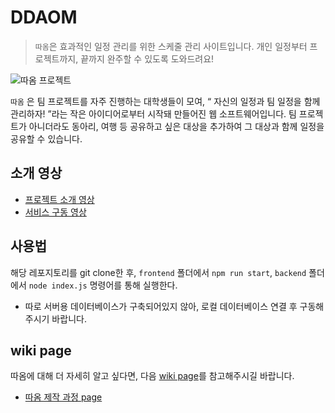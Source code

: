 # DDAOM

> `따옴`은 효과적인 일정 관리를 위한 스케줄 관리 사이트입니다. 개인 일정부터 프로젝트까지, 끝까지 완주할 수 있도록 도와드려요!

![따옴 프로젝트](https://1drv.ms/u/s!AtzMzX_-okxugY5_wpLawmSu4g16eQ?e=6LdZYQ)

`따옴` 은 팀 프로젝트를 자주 진행하는 대학생들이 모여, “ 자신의 일정과 팀 일정을 함께 관리하자! ”라는 작은 아이디어로부터 시작돼 만들어진 웹 소프트웨어입니다. 팀 프로젝트가 아니더라도 동아리, 여행 등 공유하고 싶은 대상을 추가하여 그 대상과 함께 일정을 공유할 수 있습니다.

## 소개 영상

- [프로젝트 소개 영상](https://youtu.be/gWHTH-L3urU)
- [서비스 구동 영상](https://youtu.be/UKXYObs00Q4)

## 사용법

해당 레포지토리를 git clone한 후, ```frontend``` 폴더에서 ```npm run start```, ```backend``` 폴더에서 ```node index.js``` 명령어를 통해 실행한다.
- 따로 서버용 데이터베이스가 구축되어있지 않아, 로컬 데이터베이스 연결 후 구동해주시기 바랍니다.

## wiki page

따옴에 대해 더 자세히 알고 싶다면, 다음 [wiki page](https://royal-tiger-88d.notion.site/DDAOM-5841b3ff9a9b48fa8ee038357f722abf)를 참고해주시길 바랍니다.
- [따옴 제작 과정 page](https://royal-tiger-88d.notion.site/DDAOM-ffbbdf130e1f41beb42c1674cb91fc25)
